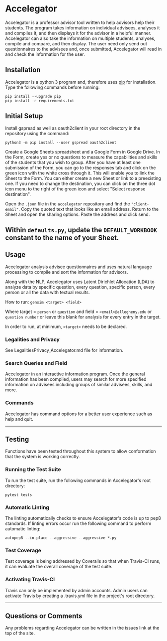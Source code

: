 # Accelegator

Accelegator is a professor advisor tool written to help advisors help their students.
The program takes information on individual advisees, analyses it and compiles it, and
then displays it for the advisor in a helpful manner. Accelegator can
also take the information on multiple students, analyses, compile and compare, and then
display. The user need only send out questionnaires to the advisees and, once
submitted, Accelegator will read in and check the information for the user.

## Installation

Accelegator is a python 3 program and, therefore uses
[pip](https://pip.pypa.io/en/stable/installing/) for installation. Type
the following commands before running:

```shell
pip install --upgrade pip
pip install -r requirements.txt
```

## Initial Setup

Install gspread as well as oauth2client in your root directory in the repository using the command:

```shell
python3 -m pip install --user gspread oauth2client
```
Create a Google Sheets spreadsheet and a Google Form in Google Drive.  In the
Form, create yes or no questions to measure the capabilities and skills of the
students that you wish to group.  After you have at least one submission of the
Form, you can go to the responses tab and click on the green icon with the white
cross through it.  This will enable you to link the Sheet to the Form.  You can
either create a new Sheet or link to a preexisting one.  If you need to change
the destination, you can click on the three dot icon menu to the right of the
green icon and select "Select response destination".

Open the `.json` file in the `accelegator` repository and find the `"client-email"`.
Copy the quoted text that looks like an email address.  Return to the Sheet and
open the sharing options.  Paste the address and click send.

Within `defaults.py`, update the `DEFAULT_WORKBOOK` constant to the name of your
Sheet.
---

## Usage

Accelegator analysis advisee questionnaires and uses natural language
processing to compile and sort the information for
advisors.

Along with the NLP, Accelegator uses Latent Dirichlet Allocation (LDA) to analyze data
by specific question, every question, specific person, every person or all the data
with textual results.

How to run:
`` gensim <target> <field> ``

Where target = `person` or `question`
and field = `<email>@allegheny.edu` or `question number` or leave this blank for
analysis for every entry in the target.

In order to run, at minimum, ``<target>`` needs to be declared.

### Legalities and Privacy

See LegalitiesPrivacy_Accelegator.md file for information.

### Search Queries and Field

Accelegator in an interactive information program. Once the general
information has been compiled, users may search for more specified information
on advisees including groups of similar advisees, skills, and more.

### Commands

Accelegator has command options for a better user experience such as help and quit.

---

## Testing

Functions have been tested throughout this system to allow conformation that the system
is working correctly.

### Running the Test Suite

To run the test suite, run the following commands in Accelegator's root directory:

```shell
pytest tests
```

### Automatic Linting

The linting automatically checks to ensure Accelegator's code is up to pep8 standards.
If linting errors occur run the following command to perform automatic linting:

```shell
autopep8 --in-place --aggressive --aggressive *.py
```

### Test Coverage

Test coverage is being addressed by Coveralls so that when Travis-CI runs, it can
evaluate the overall coverage of the test suite.

### Activating Travis-CI

Travis can only be implemented by admin accounts. Admin users can activate Travis by
creating a .travis.yml file in the project's root directory.

---

## Questions or Comments
Any problems regarding Accelegator can be written in the issues link at the top of the
site.
